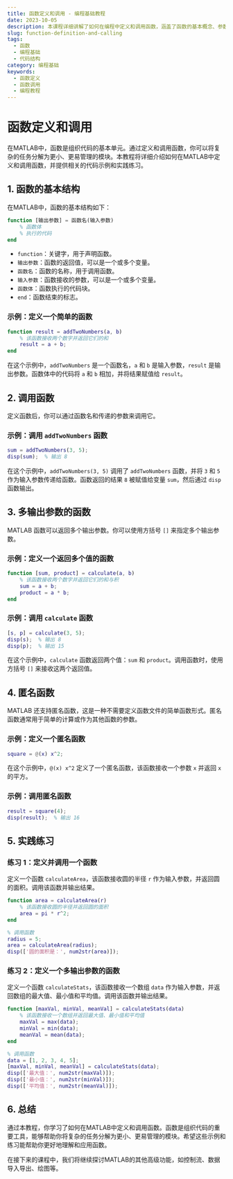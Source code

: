 ```yaml
---
title: 函数定义和调用 - 编程基础教程
date: 2023-10-05
description: 本课程详细讲解了如何在编程中定义和调用函数，涵盖了函数的基本概念、参数传递、返回值以及实际应用场景。
slug: function-definition-and-calling
tags:
  - 函数
  - 编程基础
  - 代码结构
category: 编程基础
keywords:
  - 函数定义
  - 函数调用
  - 编程教程
---
```


# 函数定义和调用

在MATLAB中，函数是组织代码的基本单元。通过定义和调用函数，你可以将复杂的任务分解为更小、更易管理的模块。本教程将详细介绍如何在MATLAB中定义和调用函数，并提供相关的代码示例和实践练习。

## 1. 函数的基本结构

在MATLAB中，函数的基本结构如下：

```matlab
function [输出参数] = 函数名(输入参数)
    % 函数体
    % 执行的代码
end
```

- `function`：关键字，用于声明函数。
- `输出参数`：函数的返回值，可以是一个或多个变量。
- `函数名`：函数的名称，用于调用函数。
- `输入参数`：函数接收的参数，可以是一个或多个变量。
- `函数体`：函数执行的代码块。
- `end`：函数结束的标志。

### 示例：定义一个简单的函数

```matlab
function result = addTwoNumbers(a, b)
    % 该函数接收两个数字并返回它们的和
    result = a + b;
end
```

在这个示例中，`addTwoNumbers` 是一个函数名，`a` 和 `b` 是输入参数，`result` 是输出参数。函数体中的代码将 `a` 和 `b` 相加，并将结果赋值给 `result`。

## 2. 调用函数

定义函数后，你可以通过函数名和传递的参数来调用它。

### 示例：调用 `addTwoNumbers` 函数

```matlab
sum = addTwoNumbers(3, 5);
disp(sum);  % 输出 8
```

在这个示例中，`addTwoNumbers(3, 5)` 调用了 `addTwoNumbers` 函数，并将 `3` 和 `5` 作为输入参数传递给函数。函数返回的结果 `8` 被赋值给变量 `sum`，然后通过 `disp` 函数输出。

## 3. 多输出参数的函数

MATLAB 函数可以返回多个输出参数。你可以使用方括号 `[]` 来指定多个输出参数。

### 示例：定义一个返回多个值的函数

```matlab
function [sum, product] = calculate(a, b)
    % 该函数接收两个数字并返回它们的和与积
    sum = a + b;
    product = a * b;
end
```

### 示例：调用 `calculate` 函数

```matlab
[s, p] = calculate(3, 5);
disp(s);  % 输出 8
disp(p);  % 输出 15
```

在这个示例中，`calculate` 函数返回两个值：`sum` 和 `product`。调用函数时，使用方括号 `[]` 来接收这两个返回值。

## 4. 匿名函数

MATLAB 还支持匿名函数，这是一种不需要定义函数文件的简单函数形式。匿名函数通常用于简单的计算或作为其他函数的参数。

### 示例：定义一个匿名函数

```matlab
square = @(x) x^2;
```

在这个示例中，`@(x) x^2` 定义了一个匿名函数，该函数接收一个参数 `x` 并返回 `x` 的平方。

### 示例：调用匿名函数

```matlab
result = square(4);
disp(result);  % 输出 16
```

## 5. 实践练习

### 练习 1：定义并调用一个函数

定义一个函数 `calculateArea`，该函数接收圆的半径 `r` 作为输入参数，并返回圆的面积。调用该函数并输出结果。

```matlab
function area = calculateArea(r)
    % 该函数接收圆的半径并返回圆的面积
    area = pi * r^2;
end

% 调用函数
radius = 5;
area = calculateArea(radius);
disp(['圆的面积是：', num2str(area)]);
```

### 练习 2：定义一个多输出参数的函数

定义一个函数 `calculateStats`，该函数接收一个数组 `data` 作为输入参数，并返回数组的最大值、最小值和平均值。调用该函数并输出结果。

```matlab
function [maxVal, minVal, meanVal] = calculateStats(data)
    % 该函数接收一个数组并返回最大值、最小值和平均值
    maxVal = max(data);
    minVal = min(data);
    meanVal = mean(data);
end

% 调用函数
data = [1, 2, 3, 4, 5];
[maxVal, minVal, meanVal] = calculateStats(data);
disp(['最大值：', num2str(maxVal)]);
disp(['最小值：', num2str(minVal)]);
disp(['平均值：', num2str(meanVal)]);
```

## 6. 总结

通过本教程，你学习了如何在MATLAB中定义和调用函数。函数是组织代码的重要工具，能够帮助你将复杂的任务分解为更小、更易管理的模块。希望这些示例和练习能帮助你更好地理解和应用函数。

在接下来的课程中，我们将继续探讨MATLAB的其他高级功能，如控制流、数据导入导出、绘图等。